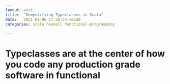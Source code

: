 ```yaml
---
layout: post
title:  "Demystifying Typeclasses in Scala"
date:   2021-01-06 17:20:54 +0530
categories: scala haskell functional-programming

---
```


# Typeclasses are at the center of how you code any production grade software in functional 


<!-- 

# ---
# You’ll find this post in your `_posts` directory. Go ahead and edit it and re-build the site to see your changes. You can rebuild the site in many different ways, but the most common way is to run `jekyll serve`, which launches a web server and auto-regenerates your site when a file is updated.

# Jekyll requires blog post files to be named according to the following format:

# `YEAR-MONTH-DAY-title.MARKUP`

# Where `YEAR` is a four-digit number, `MONTH` and `DAY` are both two-digit numbers, and `MARKUP` is the file extension representing the format used in the file. After that, include the necessary front matter. Take a look at the source for this post to get an idea about how it works.

# Jekyll also offers powerful support for code snippets:

# {% highlight ruby %}
# def print_hi(name)
#   puts "Hi, #{name}"
# end
# print_hi('Tom')
# #=> prints 'Hi, Tom' to STDOUT.
# {% endhighlight %}

# Check out the [Jekyll docs][jekyll-docs] for more info on how to get the most out of Jekyll. File all bugs/feature requests at [Jekyll’s GitHub repo][jekyll-gh]. If you have questions, you can ask them on [Jekyll Talk][jekyll-talk].

# [jekyll-docs]: https://jekyllrb.com/docs/home
# [jekyll-gh]:   https://github.com/jekyll/jekyll
# [jekyll-talk]: https://talk.jekyllrb.com/ -->